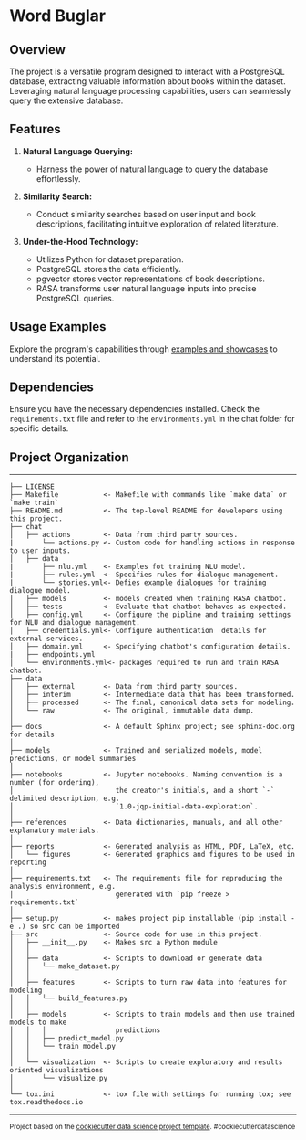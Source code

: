 # Word Buglar

## Overview

The project is a versatile program designed to interact with a PostgreSQL database, extracting valuable information about books within the dataset. Leveraging natural language processing capabilities, users can seamlessly query the extensive database.

## Features

1. **Natural Language Querying:**
   - Harness the power of natural language to query the database effortlessly.

2. **Similarity Search:**
   - Conduct similarity searches based on user input and book descriptions, facilitating intuitive exploration of related literature.

3. **Under-the-Hood Technology:**
   - Utilizes Python for dataset preparation.
   - PostgreSQL stores the data efficiently.
   - pgvector stores vector representations of book descriptions.
   - RASA transforms user natural language inputs into precise PostgreSQL queries.

## Usage Examples

Explore the program's capabilities through [examples and showcases](#) to understand its potential.

## Dependencies

Ensure you have the necessary dependencies installed. Check the `requirements.txt` file and refer to the `environments.yml` in the chat folder for specific details.

## Project Organization
------------

    ├── LICENSE
    ├── Makefile           <- Makefile with commands like `make data` or `make train`
    ├── README.md          <- The top-level README for developers using this project.
    ├── chat 
    │   ├── actions        <- Data from third party sources.
    |       └── actions.py <- Custom code for handling actions in response to user inputs. 
    │   ├── data  
    |       ├── nlu.yml    <- Examples fot training NLU model.
    |       ├── rules.yml  <- Specifies rules for dialogue management.
    |       └── stories.yml<- Defies example dialogues for training dialogue model.         
    │   ├── models         <- models created when training RASA chatbot.
    │   ├── tests          <- Evaluate that chatbot behaves as expected.
    │   ├── config.yml     <- Configure the pipline and training settings for NLU and dialogue management.
    │   ├── credentials.yml<- Configure authentication  details for external services.
    │   ├── domain.yml     <- Specifying chatbot's configuration details.
    |   ├── endpoints.yml
    │   └── environments.yml<- packages required to run and train RASA chatbot.  
    ├── data
    │   ├── external       <- Data from third party sources.
    │   ├── interim        <- Intermediate data that has been transformed.
    │   ├── processed      <- The final, canonical data sets for modeling.
    │   └── raw            <- The original, immutable data dump.
    │
    ├── docs               <- A default Sphinx project; see sphinx-doc.org for details
    │
    ├── models             <- Trained and serialized models, model predictions, or model summaries
    │
    ├── notebooks          <- Jupyter notebooks. Naming convention is a number (for ordering),
    │                         the creator's initials, and a short `-` delimited description, e.g.
    │                         `1.0-jqp-initial-data-exploration`.
    │
    ├── references         <- Data dictionaries, manuals, and all other explanatory materials.
    │
    ├── reports            <- Generated analysis as HTML, PDF, LaTeX, etc.
    │   └── figures        <- Generated graphics and figures to be used in reporting
    │
    ├── requirements.txt   <- The requirements file for reproducing the analysis environment, e.g.
    │                         generated with `pip freeze > requirements.txt`
    │
    ├── setup.py           <- makes project pip installable (pip install -e .) so src can be imported
    ├── src                <- Source code for use in this project.
    │   ├── __init__.py    <- Makes src a Python module
    │   │
    │   ├── data           <- Scripts to download or generate data
    │   │   └── make_dataset.py
    │   │
    │   ├── features       <- Scripts to turn raw data into features for modeling
    │   │   └── build_features.py
    │   │
    │   ├── models         <- Scripts to train models and then use trained models to make
    │   │   │                 predictions
    │   │   ├── predict_model.py
    │   │   └── train_model.py
    │   │
    │   └── visualization  <- Scripts to create exploratory and results oriented visualizations
    │       └── visualize.py
    │
    └── tox.ini            <- tox file with settings for running tox; see tox.readthedocs.io


--------

<p><small>Project based on the <a target="_blank" href="https://drivendata.github.io/cookiecutter-data-science/">cookiecutter data science project template</a>. #cookiecutterdatascience</small></p>
